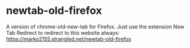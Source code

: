 # newtab-old-firefox
A version of chrome-old-new-tab for Firefox. Just use the extension New Tab Redirect to redirect to this website always: https://marko2155.strangled.net/newtab-old-firefox
